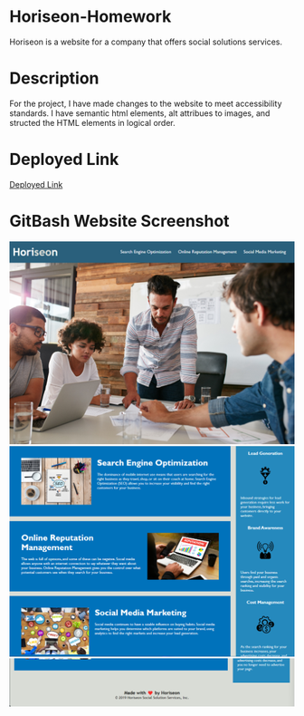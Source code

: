 # Horiseon-Homework
Horiseon is a website for a company that offers social solutions services.
# Description
For the project, I have made changes to the website to meet accessibility standards. I have semantic html elements, alt attribues to images, and structed the HTML elements in logical order.
# Deployed Link
[Deployed Link](https://dlope0831.github.io/Horiseon-Homework/)
# GitBash Website Screenshot
![alt screenshot of Horiseon website navigation and landing page](./assets/images/horiseion-homework%20screenshot%20img%201.png)
![alt screenshot of Horiseon website content section and aside information](./assets/images/horiseion-homework%20screenshot%20img%202.png)
![alt screenshot of Horiseon website footer](./assets/images/horiseion-homework%20screenshot%20img%203.png)